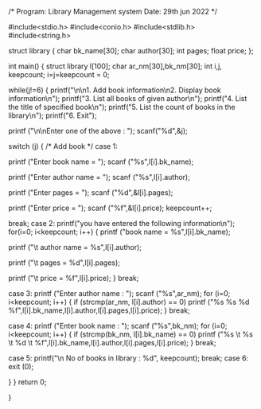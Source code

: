 /*
Program: Library Management system
Date: 29th jun 2022
*/

#include<stdio.h>
#include<conio.h>
#include<stdlib.h>
#include<string.h>

struct library
{
char bk_name[30];
char author[30];
int pages;
float price;
};

int main()
{
struct library l[100];
char ar_nm[30],bk_nm[30];
int i,j, keepcount;
i=j=keepcount = 0;

while(j!=6)
{
printf("\n\n1. Add book information\n2. Display book information\n");
printf("3. List all books of given author\n");
printf("4. List the title of specified book\n");
printf("5. List the count of books in the library\n");
printf("6. Exit");

printf ("\n\nEnter one of the above : ");
scanf("%d",&j);

switch (j)
{
/* Add book */
case 1:  

printf ("Enter book name = ");
scanf ("%s",l[i].bk_name);

printf ("Enter author name = ");
scanf ("%s",l[i].author);

printf ("Enter pages = ");
scanf ("%d",&l[i].pages);

printf ("Enter price = ");
scanf ("%f",&l[i].price);
keepcount++;

break;
case 2:
printf("you have entered the following information\n");
for(i=0; i<keepcount; i++)
{
printf ("book name = %s",l[i].bk_name);

printf ("\t author name = %s",l[i].author);

printf ("\t  pages = %d",l[i].pages);

printf ("\t  price = %f",l[i].price);
}
break;

case 3:
printf ("Enter author name : ");
scanf ("%s",ar_nm);
for (i=0; i<keepcount; i++)
{
if (strcmp(ar_nm, l[i].author) == 0)
printf ("%s %s %d %f",l[i].bk_name,l[i].author,l[i].pages,l[i].price);
}
break;

case 4:
printf ("Enter book name : ");
scanf ("%s",bk_nm);
for (i=0; i<keepcount; i++)
{
if (strcmp(bk_nm, l[i].bk_name) == 0)
printf ("%s \t %s \t %d \t %f",l[i].bk_name,l[i].author,l[i].pages,l[i].price);
}
break;

case 5:
printf("\n No of books in library : %d", keepcount);
break;
case 6:
exit (0); 

}
}
return 0;

}
